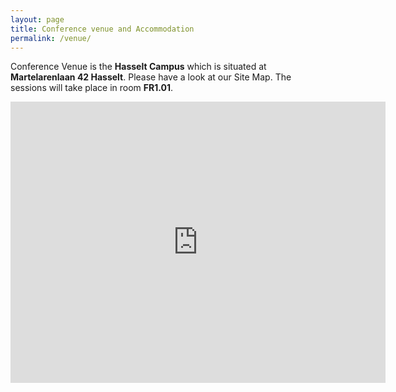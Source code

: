```yaml
---
layout: page
title: Conference venue and Accommodation
permalink: /venue/
---
```


Conference Venue is the **Hasselt Campus** which is situated at **Martelarenlaan 42 Hasselt**. Please have a look at our Site Map. The sessions will take
place in room **FR1.01**.

<iframe src="https://www.google.com/maps/embed?pb=!1m18!1m12!1m3!1d2514.4691862416757!2d5.3401043156014!3d50.93353556031912!2m3!1f0!2f0!3f0!3m2!1i1024!2i768!4f13.1!3m3!1m2!1s0x47c120560c066493%3A0x875e2879ce8a531a!2sUniversiteit%20Hasselt!5e0!3m2!1snl!2snl!4v1569012320627!5m2!1snl!2snl" width="600" height="450" frameborder="0" style="border:0;" allowfullscreen=""></iframe>
